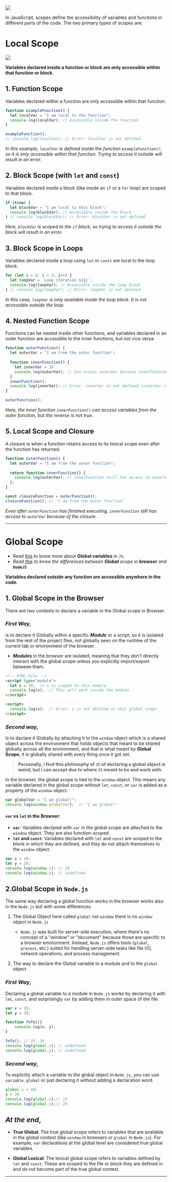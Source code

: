 
![](../../photos/Basics/Scopes.png)

In JavaScript, scopes define the accessibility of variables and functions in different parts of the code. The two primary types of scopes are:

# Local Scope

![](../../photos/Basics/LocalScope.png)

**Variables declared inside a function or block are only accessible within that function or block.**

## 1. **Function Scope**

Variables declared within a function are only accessible within that function.
```js
function exampleFunction() {
  let localVar = "I am local to the function";
  console.log(localVar); // Accessible inside the function
}

exampleFunction();
// console.log(localVar); // Error: localVar is not defined
```
*In this example, `localVar` is defined inside the function `exampleFunction()`, so it is only accessible within that function. Trying to access it outside will result in an error.*

## 2. **Block Scope (with `let` and `const`)**

Variables declared inside a block (like inside an `if` or a `for` loop) are scoped to that block.
```js
if (true) {
  let blockVar = "I am local to this block";
  console.log(blockVar); // Accessible inside the block
} // console.log(blockVar); // Error: blockVar is not defined
```
*Here, `blockVar` is scoped to the `if` block, so trying to access it outside the block will result in an error.*

## 3. **Block Scope in Loops**

Variables declared inside a loop using `let` or `const` are local to the loop block.
```js
for (let i = 0; i < 3; i++) {
  let loopVar = `Loop iteration ${i}`;
  console.log(loopVar); // Accessible inside the loop block
} // console.log(loopVar); // Error: loopVar is not defined
```
*In this case, `loopVar` is only available inside the loop block. It is not accessible outside the loop.*

## 4. **Nested Function Scope**

Functions can be nested inside other functions, and variables declared in an outer function are accessible to the inner functions, but not vice versa.
```js
function outerFunction() {
  let outerVar = "I am from the outer function";
  
  function innerFunction() {
    let innerVar = 10
    console.log(outerVar); // Can access outerVar because innerFunction is inside outerFunction
  }
  innerFunction();
  console.log(innerVar); // Error: innerVar is not defined (innerVar is only accessible inside innerFunction)
}

outerFunction();
```
*Here, the inner function `innerFunction()` can access variables from the outer function, but the reverse is not true.*

## 5. **Local Scope and Closure**

A closure is when a function retains access to its lexical scope even after the function has returned.
```js
function outerFunction() {
  let outerVar = "I am from the outer function";
  
  return function innerFunction() {
    console.log(outerVar); // innerFunction still has access to outerVar
  };
}

const closureFunction = outerFunction();
closureFunction(); // "I am from the outer function"
```
*Even after `outerFunction` has finished executing, `innerFunction` still has access to `outerVar` because of the closure.*

___

# **Global Scope**

- Read [this](https://flexiple.com/javascript/global-variables) to know more about **Global variables** in `JS`.
- *Read [this](https://dev.to/rahulvijayvergiya/nodejs-vs-browser-understanding-the-global-scope-battle-39al) to know the differences between **Global** scope in **browser** and **`NodeJS`***

**Variables declared outside any function are accessible anywhere in the code.**

## 1. Global Scope in the Browser

There are two contexts to declare a variable in the Global scope in Browser.

### ***First Way**,* 
is to declare it Globally within a specific ***Module*** or a script, so it is isolated from the rest of the project files, not globally seen on the runtime of the current tab or environment of the browser.
- ***Modules*** in the browser are isolated, meaning that they don't directly interact with the global scope unless you explicitly import/export between them.

```html
<!-- HTML File -->
<script type="module">
  let x = 10;  // x is scoped to this module
  console.log(x);  // This will work inside the module
</script>

<script>
  console.log(x);  // Error: x is not defined in this global scope
</script>
```

### ***Second way**,*
Is to declare it Globally by attaching it to the `window` object which is a shared object across the environment that holds objects that meant to be shared globally across all the environment, and that is what meant by **Global Scope**, it is globally shared with every thing once it got set.  

> __Personally, i find this philosophy of `JS` of declaring a global object is weird, but i can accept due to where `JS` meant to be and work with.__

In the browser, the global scope is tied to the `window` object. This means any variable declared in the global scope without `let`, `const`, or `var` is added as a property of the `window` object.
```js
var globalVar = "I am global!";
console.log(window.globalVar);  // "I am global!"
```

#### `var` vs `let` in the Browser:

- **`var`**: Variables declared with `var` in the global scope are attached to the `window` object. They are also function-scoped.
- **`let` and `const`**: Variables declared with `let` and `const` are scoped to the block in which they are defined, and they do not attach themselves to the `window` object.
```js
var x = 10;
let y = 20;
console.log(window.x); // 10
console.log(window.y); // undefined
```

## 2.Global Scope in `Node.js`

The same way declaring a global function works in the browser works also in the `Node.js` but with some differences.

1. The Global Object here called `global` not `window` there is no `window` object in `Node.js`
	
	- `Node.js` was built for server-side execution, where there's no concept of a "window" or "document" because those are specific to a browser environment. Instead, `Node.js` offers tools (`global`, `process`, etc.) suited for handling server-side tasks like file I/O, network operations, and process management.

2. The way to declare the Global variable to a module and to the `global` object

### ***First Way**,* 
Declaring a global variable to a module in `Node.js` works by declaring it with `let`, `const`, and surprisingly `var` by adding them in outer space of the file.
```js
var x = 10;
let y = 20;

function fofo(){
	console.log(x, y);
}

fofo(); // 10, 20
console.log(global.x); // undefined
console.log(global.y); // undefined
```

### ***Second way**,*
To explicitly attach a variable to the global object in `Node.js`, you can use `variable.global` or just declaring it without adding a declaration word.
```js
global.x = 10;
y = 20
console.log(global.x);// 10
console.log(global.y);// 20
```

## *At the end*,

- **True Global**: The true global scope refers to variables that are available in the global context (like `window` in browsers or `global` in `Node.js`). For example, `var` declarations at the global level are considered true global variables.
    
- **Global Lexical**: The lexical global scope refers to variables defined by `let` and `const`. These are scoped to the file or block they are defined in and do not become part of the true global context.

---
